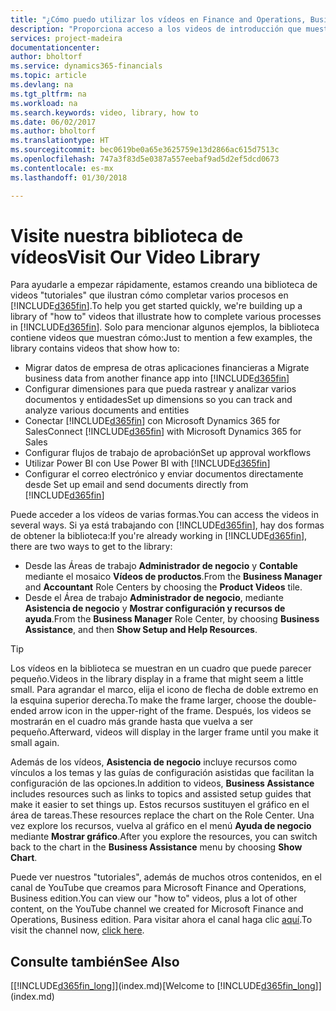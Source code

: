 ```yaml
---
title: "¿Cómo puedo utilizar los vídeos en Finance and Operations, Business edition? | Documentos de Microsoft"
description: "Proporciona acceso a los videos de introducción que muestran como realizar tareas comunes."
services: project-madeira
documentationcenter: 
author: bholtorf
ms.service: dynamics365-financials
ms.topic: article
ms.devlang: na
ms.tgt_pltfrm: na
ms.workload: na
ms.search.keywords: video, library, how to
ms.date: 06/02/2017
ms.author: bholtorf
ms.translationtype: HT
ms.sourcegitcommit: bec0619be0a65e3625759e13d2866ac615d7513c
ms.openlocfilehash: 747a3f83d5e0387a557eebaf9ad5d2ef5dcd0673
ms.contentlocale: es-mx
ms.lasthandoff: 01/30/2018

---
```

# <a name="visit-our-video-library"></a><span data-ttu-id="2a118-103">Visite nuestra biblioteca de vídeos</span><span class="sxs-lookup"><span data-stu-id="2a118-103">Visit Our Video Library</span></span>
<span data-ttu-id="2a118-104">Para ayudarle a empezar rápidamente, estamos creando una biblioteca de videos "tutoriales" que ilustran cómo completar varios procesos en [!INCLUDE[d365fin](includes/d365fin_md.md)].</span><span class="sxs-lookup"><span data-stu-id="2a118-104">To help you get started quickly, we're building up a library of "how to" videos that illustrate how to complete various processes in [!INCLUDE[d365fin](includes/d365fin_md.md)].</span></span> <span data-ttu-id="2a118-105">Solo para mencionar algunos ejemplos, la biblioteca contiene videos que muestran cómo:</span><span class="sxs-lookup"><span data-stu-id="2a118-105">Just to mention a few examples, the library contains videos that show how to:</span></span>  

* <span data-ttu-id="2a118-106">Migrar datos de empresa de otras aplicaciones financieras a </span><span class="sxs-lookup"><span data-stu-id="2a118-106">Migrate business data from another finance app into</span></span> [!INCLUDE[d365fin](includes/d365fin_md.md)]  
* <span data-ttu-id="2a118-107">Configurar dimensiones para que pueda rastrear y analizar varios documentos y entidades</span><span class="sxs-lookup"><span data-stu-id="2a118-107">Set up dimensions so you can track and analyze various documents and entities</span></span>
* <span data-ttu-id="2a118-108">Conectar [!INCLUDE[d365fin](includes/d365fin_md.md)] con Microsoft Dynamics 365 for Sales</span><span class="sxs-lookup"><span data-stu-id="2a118-108">Connect [!INCLUDE[d365fin](includes/d365fin_md.md)] with Microsoft Dynamics 365 for Sales</span></span>
* <span data-ttu-id="2a118-109">Configurar flujos de trabajo de aprobación</span><span class="sxs-lookup"><span data-stu-id="2a118-109">Set up approval workflows</span></span>  
* <span data-ttu-id="2a118-110">Utilizar Power BI con </span><span class="sxs-lookup"><span data-stu-id="2a118-110">Use Power BI with</span></span> [!INCLUDE[d365fin](includes/d365fin_md.md)]  
* <span data-ttu-id="2a118-111">Configurar el correo electrónico y enviar documentos directamente desde </span><span class="sxs-lookup"><span data-stu-id="2a118-111">Set up email and send documents directly from</span></span> [!INCLUDE[d365fin](includes/d365fin_md.md)]  

<span data-ttu-id="2a118-112">Puede acceder a los vídeos de varias formas.</span><span class="sxs-lookup"><span data-stu-id="2a118-112">You can access the videos in several ways.</span></span> <span data-ttu-id="2a118-113">Si ya está trabajando con [!INCLUDE[d365fin](includes/d365fin_md.md)], hay dos formas de obtener la biblioteca:</span><span class="sxs-lookup"><span data-stu-id="2a118-113">If you're already working in [!INCLUDE[d365fin](includes/d365fin_md.md)], there are two ways to get to the library:</span></span>

* <span data-ttu-id="2a118-114">Desde las Áreas de trabajo **Administrador de negocio** y **Contable** mediante el mosaico **Vídeos de productos**.</span><span class="sxs-lookup"><span data-stu-id="2a118-114">From the **Business Manager** and **Accountant** Role Centers by choosing the **Product Videos** tile.</span></span>  
* <span data-ttu-id="2a118-115">Desde el Área de trabajo **Administrador de negocio**, mediante **Asistencia de negocio** y **Mostrar configuración y recursos de ayuda**.</span><span class="sxs-lookup"><span data-stu-id="2a118-115">From the **Business Manager** Role Center, by choosing **Business Assistance**, and then **Show Setup and Help Resources**.</span></span>  

> [!Tip]  
> <span data-ttu-id="2a118-116">Los vídeos en la biblioteca se muestran en un cuadro que puede parecer pequeño.</span><span class="sxs-lookup"><span data-stu-id="2a118-116">Videos in the library display in a frame that might seem a little small.</span></span> <span data-ttu-id="2a118-117">Para agrandar el marco, elija el icono de flecha de doble extremo en la esquina superior derecha.</span><span class="sxs-lookup"><span data-stu-id="2a118-117">To make the frame larger, choose the double-ended arrow icon in the upper-right of the frame.</span></span> <span data-ttu-id="2a118-118">Después, los videos se mostrarán en el cuadro más grande hasta que vuelva a ser pequeño.</span><span class="sxs-lookup"><span data-stu-id="2a118-118">Afterward, videos will display in the larger frame until you make it small again.</span></span>  

<span data-ttu-id="2a118-119">Además de los vídeos, **Asistencia de negocio** incluye recursos como vínculos a los temas y las guías de configuración asistidas que facilitan la configuración de las opciones.</span><span class="sxs-lookup"><span data-stu-id="2a118-119">In addition to videos, **Business Assistance** includes resources such as links to topics and assisted setup guides that make it easier to set things up.</span></span> <span data-ttu-id="2a118-120">Estos recursos sustituyen el gráfico en el área de tareas.</span><span class="sxs-lookup"><span data-stu-id="2a118-120">These resources replace the chart on the Role Center.</span></span> <span data-ttu-id="2a118-121">Una vez explore los recursos, vuelva al gráfico en el menú **Ayuda de negocio** mediante **Mostrar gráfico**.</span><span class="sxs-lookup"><span data-stu-id="2a118-121">After you explore the resources, you can switch back to the chart in the **Business Assistance** menu by choosing **Show Chart**.</span></span>  
  
<span data-ttu-id="2a118-122">Puede ver nuestros "tutoriales", además de muchos otros contenidos, en el canal de YouTube que creamos para Microsoft Finance and Operations, Business edition.</span><span class="sxs-lookup"><span data-stu-id="2a118-122">You can view our "how to" videos, plus a lot of other content, on the YouTube channel we created for Microsoft Finance and Operations, Business edition.</span></span> <span data-ttu-id="2a118-123">Para visitar ahora el canal haga clic [aquí](https://go.microsoft.com/fwlink/?linkid=851533).</span><span class="sxs-lookup"><span data-stu-id="2a118-123">To visit the channel now, [click here](https://go.microsoft.com/fwlink/?linkid=851533).</span></span>

## <a name="see-also"></a><span data-ttu-id="2a118-124">Consulte también</span><span class="sxs-lookup"><span data-stu-id="2a118-124">See Also</span></span>
<span data-ttu-id="2a118-125">[[!INCLUDE[d365fin_long](includes/d365fin_long_md.md)]](index.md)</span><span class="sxs-lookup"><span data-stu-id="2a118-125">[Welcome to [!INCLUDE[d365fin_long](includes/d365fin_long_md.md)]](index.md)</span></span>

